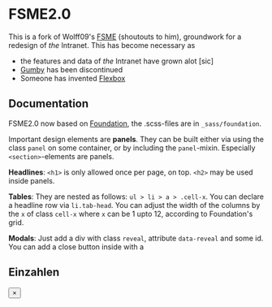 FSME2.0
=======

This is a fork of Wolff09's [FSME](https://github.com/Wolff09/FSME/) (shoutouts to him), groundwork for a redesign of _the_ Intranet. This has become necessary as

- the features and data of _the_ Intranet have grown alot [sic]
- [Gumby](http://www.gumbyframework.com/) has been discontinued
- Someone has invented [Flexbox](https://www.w3.org/TR/css-flexbox-1/)


Documentation
-------------

FSME2.0 now based on [Foundation](http://foundation.zurb.com/), the .scss-files are in `_sass/foundation`.

Important design elements are **panels**. They can be built either via using the class `panel` on some container, or by including the `panel`-mixin.
Especially `<section>`-elements are panels.

**Headlines**: `<h1>` is only allowed once per page, on top. `<h2>` may be used inside panels.

**Tables**: They are nested as follows: `ul > li > a > .cell-x`. You can declare a headline row via `li.tab-head`. You can adjust the width of the columns by the `x` of class `cell-x` where `x` can be 1 upto 12, according to Foundation's grid.

**Modals**: Just add a div with class `reveal`, attribute `data-reveal` and some id. You can add a close button inside with a 

<div class="small reveal" id="guthaben_einzahlen" data-reveal>
  <h2>Einzahlen</h2>

  <button class="close-button" data-close aria-label="Close modal" type="button">
    <span aria-hidden="true">&times;</span>
  </button>
</div>